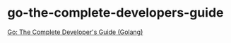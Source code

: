 # go-the-complete-developers-guide

[Go: The Complete Developer's Guide (Golang)](https://www.udemy.com/course/go-the-complete-developers-guide/)
